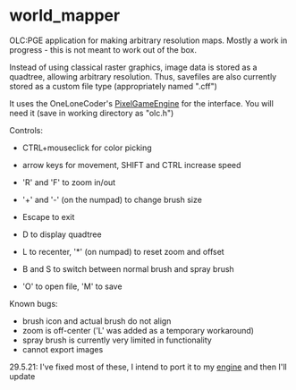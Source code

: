 # world_mapper
OLC:PGE application for making arbitrary resolution maps. Mostly a work in progress - this is not meant to work out of the box.

Instead of using classical raster graphics, image data is stored as a quadtree, allowing arbitrary resolution. Thus, savefiles are also currently stored as a custom file type (appropriately named ".cff")

It uses the OneLoneCoder's [PixelGameEngine](https://github.com/OneLoneCoder/olcPixelGameEngine) for the interface. You will need it (save in working directory as "olc.h")

Controls:
- CTRL+mouseclick for color picking
- arrow keys for movement, SHIFT and CTRL increase speed
- 'R' and 'F' to zoom in/out
- '+' and '-' (on the numpad) to change brush size

- Escape to exit
- D to display quadtree
- L to recenter, '*' (on numpad) to reset zoom and offset
- B and S to switch between normal brush and spray brush
- 'O' to open file, 'M' to save


Known bugs:
- brush icon and actual brush do not align
- zoom is off-center ('L' was added as a temporary workaround)
- spray brush is currently very limited in functionality
- cannot export images


29.5.21: I've fixed most of these, I intend to port it to my [engine](https://github.com/alve1801/engine) and then I'll update
